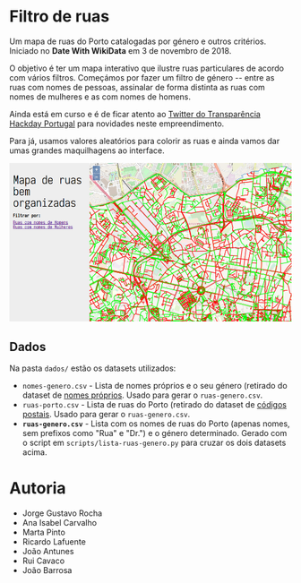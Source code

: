 # Filtro de ruas

Um mapa de ruas do Porto catalogadas por género e outros critérios. Iniciado no **Date With WikiData** em 3 de novembro de 2018.

O objetivo é ter um mapa interativo que ilustre ruas particulares de acordo com vários filtros. Começámos por fazer um filtro de género -- entre as ruas com nomes de pessoas, assinalar de forma distinta as ruas com nomes de mulheres e as com nomes de homens.

Ainda está em curso e é de ficar atento ao [Twitter do Transparência Hackday Portugal](https://twitter.com/thackdaypt) para novidades neste empreendimento.

Para já, usamos valores aleatórios para colorir as ruas e ainda vamos dar umas grandes maquilhagens ao interface. 

![Screenshot do interface](/img/screenshot.png)


## Dados

Na pasta `dados/` estão os datasets utilizados:

* `nomes-genero.csv` - Lista de nomes próprios e o seu género (retirado do dataset de [nomes próprios](http://centraldedados.pt/nomes_proprios). Usado para gerar o `ruas-genero.csv`.
* `ruas-porto.csv` - Lista de ruas do Porto (retirado do dataset de [códigos postais](http://centraldedados.pt/codigos_postais). Usado para gerar o `ruas-genero.csv`.
* **`ruas-genero.csv`** - Lista com os nomes de ruas do Porto (apenas nomes, sem prefixos como "Rua" e "Dr.") e o género determinado. Gerado com o script em `scripts/lista-ruas-genero.py` para cruzar os dois datasets acima.

# Autoria

* Jorge Gustavo Rocha
* Ana Isabel Carvalho
* Marta Pinto
* Ricardo Lafuente
* João Antunes
* Rui Cavaco
* João Barrosa



